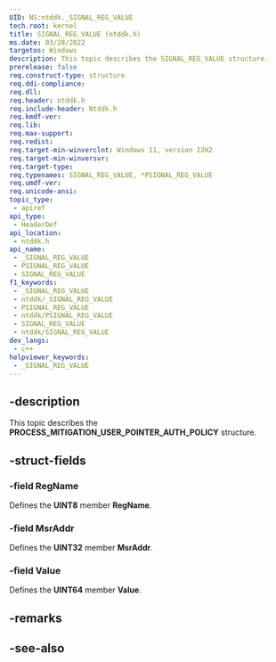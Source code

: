 ```yaml
---
UID: NS:ntddk._SIGNAL_REG_VALUE
tech.root: kernel
title: SIGNAL_REG_VALUE (ntddk.h)
ms.date: 03/28/2022
targetos: Windows
description: This topic describes the SIGNAL_REG_VALUE structure.
prerelease: false
req.construct-type: structure
req.ddi-compliance: 
req.dll: 
req.header: ntddk.h
req.include-header: Ntddk.h
req.kmdf-ver: 
req.lib: 
req.max-support: 
req.redist: 
req.target-min-winverclnt: Windows 11, version 22H2
req.target-min-winversvr: 
req.target-type: 
req.typenames: SIGNAL_REG_VALUE, *PSIGNAL_REG_VALUE
req.umdf-ver: 
req.unicode-ansi: 
topic_type:
 - apiref
api_type:
 - HeaderDef
api_location:
 - ntddk.h
api_name:
 - _SIGNAL_REG_VALUE
 - PSIGNAL_REG_VALUE
 - SIGNAL_REG_VALUE
f1_keywords:
 - _SIGNAL_REG_VALUE
 - ntddk/_SIGNAL_REG_VALUE
 - PSIGNAL_REG_VALUE
 - ntddk/PSIGNAL_REG_VALUE
 - SIGNAL_REG_VALUE
 - ntddk/SIGNAL_REG_VALUE
dev_langs:
 - c++
helpviewer_keywords:
 - _SIGNAL_REG_VALUE
---
```


## -description

This topic describes the **PROCESS_MITIGATION_USER_POINTER_AUTH_POLICY** structure.

## -struct-fields

### -field RegName

Defines the **UINT8** member **RegName**.

### -field MsrAddr

Defines the **UINT32** member **MsrAddr**.

### -field Value

Defines the **UINT64** member **Value**.

## -remarks

## -see-also
